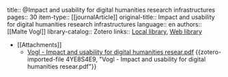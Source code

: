 title:: @Impact and usability for digital humanities research infrastructures
pages:: 30
item-type:: [[journalArticle]]
original-title:: Impact and usability for digital humanities research infrastructures
language:: en
authors:: [[Malte Vogl]]
library-catalog:: Zotero
links:: [Local library](zotero://select/groups/2386895/items/7NFTT8QM), [Web library](https://www.zotero.org/groups/2386895/items/7NFTT8QM)

- [[Attachments]]
	- [Vogl - Impact and usability for digital humanities resear.pdf](zotero://select/groups/2386895/items/4YE8S4E9) {{zotero-imported-file 4YE8S4E9, "Vogl - Impact and usability for digital humanities resear.pdf"}}